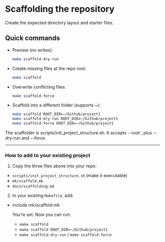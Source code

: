 # Scaffolding the repository

Create the expected directory layout and starter files.

## Quick commands

- Preview (no writes):
  ```bash
  make scaffold-dry-run
  ```

- Create missing files at the repo root:
  ```bash
  make scaffold
  ```

- Overwrite conflicting files:
  ```bash
  make scaffold-force
  ```

- Scaffold into a different folder (supports ~):
  ```bash
  make scaffold ROOT_DIR=~/Github/project1
  make scaffold-dry-run ROOT_DIR=~/Github/project1
  make scaffold-force ROOT_DIR=~/Github/project1

  ```

The scaffolder is scripts/init_project_structure.sh. It accepts --root <path>, plus --dry-run and --force.


---

### How to add to your existing project

1) Copy the three files above into your repo:
- `scripts/init_project_structure.sh` (make it executable)
- `mk/scaffold.mk`
- `docs/scaffolding.md`

2) In your existing `Makefile`, add:
  - include mk/scaffold.mk

    You’re set. Now you can run:
    - `make scaffold`
    - `make scaffold ROOT_DIR=~/Github/project1`
    - `make scaffold-dry-run` / `make scaffold-force`


